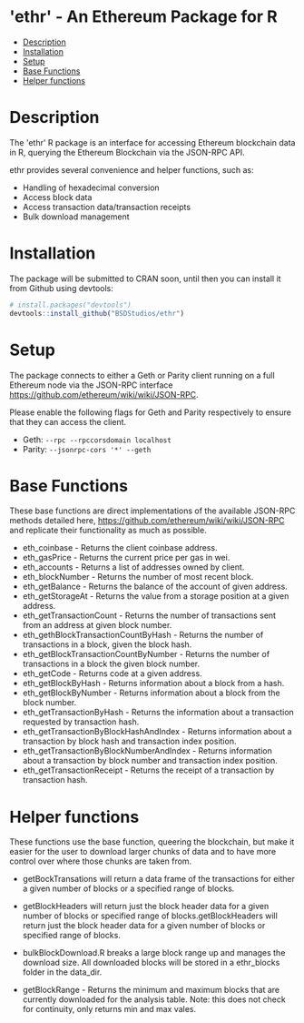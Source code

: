 'ethr' - An Ethereum Package for R
================

-   [Description](#description)
-   [Installation](#installation)
-   [Setup](#setup)
-   [Base Functions](#base-functions)
-   [Helper functions](#helper-functions)

Description
===========

The 'ethr' R package is an interface for accessing Ethereum blockchain data in R, querying the Ethereum Blockchain via the JSON-RPC API.

ethr provides several convenience and helper functions, such as:

-   Handling of hexadecimal conversion
-   Access block data
-   Access transaction data/transaction receipts
-   Bulk download management

Installation
============

The package will be submitted to CRAN soon, until then you can install it from Github using devtools:

``` r
# install.packages("devtools")
devtools::install_github("BSDStudios/ethr")
```

Setup
=====

The package connects to either a Geth or Parity client running on a full Ethereum node via the JSON-RPC interface <https://github.com/ethereum/wiki/wiki/JSON-RPC>.

Please enable the following flags for Geth and Parity respectively to ensure that they can access the client.

-   Geth: `--rpc --rpccorsdomain localhost`
-   Parity: `--jsonrpc-cors '*' --geth`

Base Functions
==============

These base functions are direct implementations of the available JSON-RPC methods detailed here, <https://github.com/ethereum/wiki/wiki/JSON-RPC> and replicate their functionality as much as possible.

-   eth\_coinbase - Returns the client coinbase address.
-   eth\_gasPrice - Returns the current price per gas in wei.
-   eth\_accounts - Returns a list of addresses owned by client.
-   eth\_blockNumber - Returns the number of most recent block.
-   eth\_getBalance - Returns the balance of the account of given address.
-   eth\_getStorageAt - Returns the value from a storage position at a given address.
-   eth\_getTransactionCount - Returns the number of transactions sent from an address at given block number.
-   eth\_gethBlockTransactionCountByHash - Returns the number of transactions in a block, given the block hash.
-   eth\_getBlockTransactionCountByNumber - Returns the number of transactions in a block the given block number.
-   eth\_getCode - Returns code at a given address.
-   eth\_getBlockByHash - Returns information about a block from a hash.
-   eth\_getBlockByNumber - Returns information about a block from the block number.
-   eth\_getTransactionByHash - Returns the information about a transaction requested by transaction hash.
-   eth\_getTransactionByBlockHashAndIndex - Returns information about a transaction by block hash and transaction index position.
-   eth\_getTransactionByBlockNumberAndIndex - Returns information about a transaction by block number and transaction index position.
-   eth\_getTransactionReceipt - Returns the receipt of a transaction by transaction hash.

Helper functions
================

These functions use the base function, queering the blockchain, but make it easier for the user to download larger chunks of data and to have more control over where those chunks are taken from.

-   getBockTransations will return a data frame of the transactions for either a given number of blocks or a specified range of blocks.

-   getBlockHeaders will return just the block header data for a given number of blocks or specified range of blocks.getBlockHeaders will return just the block header data for a given number of blocks or specified range of blocks.

-   bulkBlockDownload.R breaks a large block range up and manages the download size. All downloaded blocks will be stored in a ethr\_blocks folder in the data\_dir.

-   getBlockRange - Returns the minimum and maximum blocks that are currently downloaded for the analysis table. Note: this does not check for continuity, only returns min and max vales.
